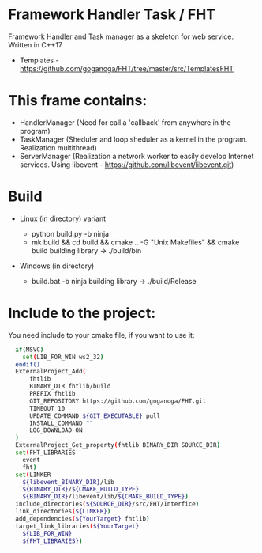 # Framework Handler Task / FHT
Framework Handler and Task manager as a skeleton for web service. Written in C++17
- Templates - https://github.com/goganoga/FHT/tree/master/src/TemplatesFHT

# This frame contains:
  - HandlerManager (Need for call a 'callback' from anywhere in the program)
  - TaskManager (Sheduler and loop sheduler as a kernel in the program. Realization multithread)
  - ServerManager (Realization a network worker to easily develop Internet services. Using libevent - https://github.com/libevent/libevent.git)
# Build
- Linux (in directory) variant
   - python build.py -b ninja
   - mk build && cd build && cmake .. -G "Unix Makefiles" && cmake build
 building library -> ./build/bin
 
- Windows (in directory)
   - build.bat -b ninja
 building library -> ./build/Release
 
# Include to the project:
You need include to your cmake file, if you want to use it:
```bash
  if(MSVC)
    set(LIB_FOR_WIN ws2_32)
  endif()
  ExternalProject_Add(
      fhtlib
      BINARY_DIR fhtlib/build
      PREFIX fhtlib
      GIT_REPOSITORY https://github.com/goganoga/FHT.git
      TIMEOUT 10
      UPDATE_COMMAND ${GIT_EXECUTABLE} pull
      INSTALL_COMMAND ""
      LOG_DOWNLOAD ON
  )
  ExternalProject_Get_property(fhtlib BINARY_DIR SOURCE_DIR)
  set(FHT_LIBRARIES 
    event
    fht)
  set(LINKER 
    ${libevent_BINARY_DIR}/lib
    ${BINARY_DIR}/${CMAKE_BUILD_TYPE}
    ${BINARY_DIR}/libevent/lib/${CMAKE_BUILD_TYPE})
  include_directories(${SOURCE_DIR}/src/FHT/Interfice)
  link_directories(${LINKER})
  add_dependencies(${YourTarget} fhtlib)
  target_link_libraries(${YourTarget} 
    ${LIB_FOR_WIN}
    ${FHT_LIBRARIES})
```